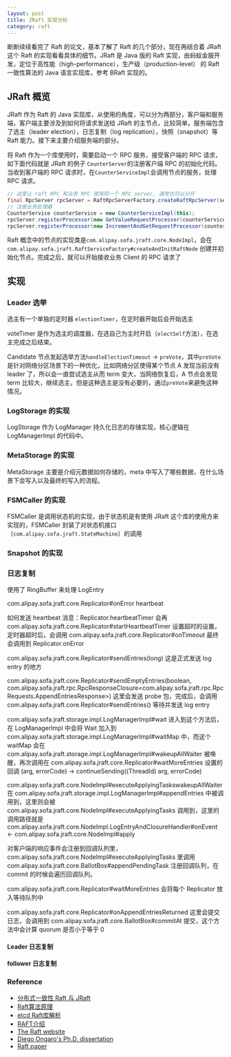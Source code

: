```yaml
---
layout: post
title: JRaft 实现分析
category: raft
---
```


断断续续看完了 Raft 的论文，基本了解了 Raft 的几个部分，现在再结合着 JRaft 这个 Raft 的实现看看具体的细节。JRaft 是 Java 版的 Raft 实现，由蚂蚁金服开发，定位于高性能（high-performance），生产级（production-level） 的 Raft 一致性算法的 Java 语言实现库，参考 BRaft 实现的。

## JRaft 概览

JRaft 作为 Raft 的 Java 实现库，从使用的角度，可以分为两部分，客户端和服务端，客户端主要涉及到如何将请求发送给 JRaft 的主节点，比较简单。服务端包含了选主（leader election），日志复制（log replication），快照（snapshot）等 Raft 能力。接下来主要介绍服务端的部分。

将 Raft 作为一个库使用时，需要启动一个 RPC 服务，接受客户端的 RPC 请求，如下面代码就是 JRaft 的例子 `CounterServer`的注册客户端 RPC 的初始化代码。当收到客户端的 RPC 请求时，在`CounterServiceImpl`会调用节点的服务，处理 RPC 请求。

```java
// 这里让 raft RPC 和业务 RPC 使用同一个 RPC server, 通常也可以分开
final RpcServer rpcServer = RaftRpcServerFactory.createRaftRpcServer(serverId.getEndpoint());
// 注册业务处理器
CounterService counterService = new CounterServiceImpl(this);
rpcServer.registerProcessor(new GetValueRequestProcessor(counterService));
rpcServer.registerProcessor(new IncrementAndGetRequestProcessor(counterService));
```
Raft 概念中的节点的实现类是`com.alipay.sofa.jraft.core.NodeImpl`，会在`com.alipay.sofa.jraft.RaftServiceFactory#createAndInitRaftNode` 创建并初始化节点。完成之后，就可以开始接收业务 Client 的 RPC 请求了

## 实现

### Leader 选举

选主有一个单独的定时器 `electionTimer`，在定时器开始后会开始选主

voteTimer 是作为选主的调度器，在选自己为主时开启（`electSelf`方法），在选主完成之后结束。

Candidate 节点发起选举方法`handleElectionTimeout` -> `preVote`，其中`preVote`是针对网络分区场景下的一种优化，比如网络分区使得某个节点 A 发现当前没有 leader 了，所以会一直尝试选主从而 term 变大，当网络恢复后，A 节点会发现 term 比较大，继续选主，但是这种选主是没有必要的，通过`preVote`来避免这种情况。




### LogStorage 的实现

LogStorage 作为 LogManager 持久化日志的存储实现，核心逻辑在 LogManagerImpl 的代码中。

### MetaStorage 的实现

MetaStorage 主要是介绍元数据如何存储的，meta 中写入了哪些数据，在什么场景下会写入以及最终的写入的流程。

### FSMCaller 的实现

FSMCaller 是调用状态机的实现，由于状态机是有使用 JRaft 这个库的使用方来实现的，FSMCaller 封装了对状态机接口（`com.alipay.sofa.jraft.StateMachine`）的调用

### Snapshot 的实现


### 日志复制
使用了 RingBuffer 来处理 LogEntry

com.alipay.sofa.jraft.core.Replicator#onError  heartbeat

如何发送 heartbeat 消息：Replicator.heartbeatTimer 会再 com.alipay.sofa.jraft.core.Replicator#startHeartbeatTimer 设置超时的设置，定时器超时后，会调用 com.alipay.sofa.jraft.core.Replicator#onTimeout 最终会调用到 Replicator.onError


com.alipay.sofa.jraft.core.Replicator#sendEntries(long) 这是正式发送 log entry 的地方

com.alipay.sofa.jraft.core.Replicator#sendEmptyEntries(boolean, com.alipay.sofa.jraft.rpc.RpcResponseClosure<com.alipay.sofa.jraft.rpc.RpcRequests.AppendEntriesResponse>) 
这里会发送 probe 包，完成后，会调用 com.alipay.sofa.jraft.core.Replicator#sendEntries() 等待并发送 log entry

com.alipay.sofa.jraft.storage.impl.LogManagerImpl#wait 进入到这个方法后，在 LogManagerImpl 中会将 Wait 加入到 com.alipay.sofa.jraft.storage.impl.LogManagerImpl#waitMap 中，而这个 waitMap 会在 com.alipay.sofa.jraft.storage.impl.LogManagerImpl#wakeupAllWaiter 被唤醒，再次调用在 com.alipay.sofa.jraft.core.Replicator#waitMoreEntries 设置的回调 (arg, errorCode) -> continueSending((ThreadId) arg, errorCode)


com.alipay.sofa.jraft.core.NodeImpl#executeApplyingTaskswakeupAllWaiter 在 com.alipay.sofa.jraft.storage.impl.LogManagerImpl#appendEntries 中被调用到，这里则会被  com.alipay.sofa.jraft.core.NodeImpl#executeApplyingTasks 调用到，这里的调用路径就是 com.alipay.sofa.jraft.core.NodeImpl.LogEntryAndClosureHandler#onEvent <-  com.alipay.sofa.jraft.core.NodeImpl#apply

对客户端的响应事件会注册到回调队列里，com.alipay.sofa.jraft.core.NodeImpl#executeApplyingTasks 里调用 com.alipay.sofa.jraft.core.BallotBox#appendPendingTask 注册回调队列，在 commit 的时候会遍历回调队列。

com.alipay.sofa.jraft.core.Replicator#waitMoreEntries 会将每个 Replicator 放入等待队列中

com.alipay.sofa.jraft.core.Replicator#onAppendEntriesReturned 这里会提交日志，会调用到 com.alipay.sofa.jraft.core.BallotBox#commitAt 提交，这个方法中会计算 quorum 是否小于等于 0



#### Leader 日志复制

#### follower 日志复制


### Reference

* [分布式一致性 Raft 与 JRaft](https://www.sofastack.tech/projects/sofa-jraft/consistency-raft-jraft/)
* [Raft算法原理](https://www.codedump.info/post/20180921-raft/)
* [etcd Raft库解析](https://www.codedump.info/post/20180922-etcd-raft/)
* [RAFT介绍](https://github.com/baidu/braft/blob/master/docs/cn/raft_protocol.md)
* [The Raft website](https://raft.github.io/)
* [Diego Ongaro's Ph.D. dissertation](https://github.com/ongardie/dissertation)
* [Raft paper](https://raft.github.io/raft.pdf)
